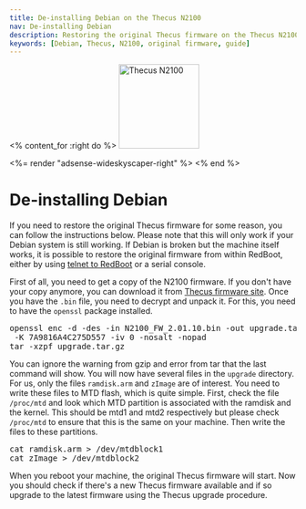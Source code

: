 ```yaml
---
title: De-installing Debian on the Thecus N2100
nav: De-installing Debian
description: Restoring the original Thecus firmware on the Thecus N2100
keywords: [Debian, Thecus, N2100, original firmware, guide]
---
```


<% content_for :right do %>
<img src = "../images/r_n2100.jpg" class="border" alt="Thecus N2100" width="141" height="148" />

<%= render "adsense-wideskyscaper-right" %>
<% end %>

<h1>De-installing Debian</h1>

If you need to restore the original Thecus firmware for some reason, you
can follow the instructions below.  Please note that this will only work if
your Debian system is still working.  If Debian is broken but the machine
itself works, it is possible to restore the original firmware from within
RedBoot, either by using <a href = "../telnet">telnet to RedBoot</a> or a
serial console.

First of all, you need to get a copy of the N2100 firmware.  If you don't
have your copy anymore, you can download it from <a href =
"http://www.thecus.com/dl.php">Thecus firmware site</a>.  Once you have the
`.bin` file, you need to decrypt and unpack it.  For this, you need to have
the `openssl` package installed.

<div class="code">
<pre>
openssl enc -d -des -in N2100_FW_2.01.10.bin -out upgrade.tar.gz \
 -K 7A9816A4C275D557 -iv 0 -nosalt -nopad
tar -xzpf upgrade.tar.gz
</pre>
</div>

You can ignore the warning from gzip and error from tar that the last
command will show.  You will now have several files in the `upgrade`
directory.  For us, only the files `ramdisk.arm` and `zImage` are of
interest.  You need to write these files to MTD flash, which is quite
simple.  First, check the file `/proc/mtd` and look which MTD partition is
associated with the ramdisk and the kernel.  This should be mtd1 and mtd2
respectively but please check `/proc/mtd` to ensure that this is the same
on your machine.  Then write the files to these partitions.

<div class="code">
<pre>
cat ramdisk.arm &gt; /dev/mtdblock1
cat zImage &gt; /dev/mtdblock2
</pre>
</div>

When you reboot your machine, the original Thecus firmware will start.  Now
you should check if there's a new Thecus firmware available and if so
upgrade to the latest firmware using the Thecus upgrade procedure.

